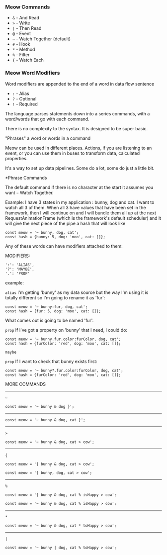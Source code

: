 ### Meow Commands
* `&` - And Read
* `>` - Write
* `|` - Then Read
* `@` - Event
* `~` - Watch Together (default)
* `#` - Hook
* `*` - Method
* `%` - Filter
* `{` - Watch Each

### Meow Word Modifiers
Word modifiers are appended to the end of a word in data flow sentence
* `:` - Alias
* `?` - Optional
* `!` - Required



The language parses statements down into a series commands, with a word/words that go with each command.

There is no complexity to the syntax. It is designed to be super basic.

"Phrases" a word or words in a command

Meow can be used in different places. Actions, if you are listening to an event, or you can use them in buses to transform data, calculated properties.

It's a way to set up data pipelines. Some do a lot, some do just a little bit.

*Phrase Commands

The default command if there is no character at the start it assumes you want `~` Watch Together.

Example:
I have 3 states in my application : bunny, dog and cat.
I want to watch all 3 of them. When all 3 have values that have been set in the framework, then I will continue on and I will bundle them all up at the next RequestAnimationFrame (which is the framework's default scheduler) and it will give the next piece of the pipe a hash that will look like

```
const meow = '~ bunny, dog, cat';
const hash = {bunny: 5, dog: 'moo', cat: []};
```

Any of these words can have modifiers attached to them:

MODIFIERS:

```
':': 'ALIAS',
'?': 'MAYBE',
'.': 'PROP'
```

example:

`alias`
I'm getting 'bunny' as my data source but the way I'm using it is totally different so I'm going to rename it as 'fur':

```
const meow = '~ bunny:fur, dog, cat';
const hash = {fur: 5, dog: 'moo', cat: []};
```

What comes out is going to be named 'fur'.

`prop`
If I've got a property on 'bunny' that I need, I could do:

```
const meow = '~ bunny.fur.color:furColor, dog, cat';
const hash = {furColor: 'red', dog: 'moo', cat: []};
```


`maybe`

`prop`
If I want to check that bunny exists first:

```
const meow = '~ bunny?.fur.color:furColor, dog, cat';
const hash = {furColor: 'red', dog: 'moo', cat: []};
```

MORE COMMANDS
___

`~`

```
const meow = '~ bunny & dog }';
```

___
```
const meow = '~ bunny & dog, cat }';
```

___
`>`

```
const meow = '~ bunny & dog, cat > cow';
```

___
`{`

```
const meow = '{ bunny & dog, cat > cow';
```

```
const meow = '{ bunny, dog, cat > cow';
```

___
`%`

   ```
   const meow = '{ bunny & dog, cat % isHappy > cow';
   ```

   ```
   const meow = '~ bunny & dog, cat % isHappy > cow';
   ```

___
`*`

   ```
   const meow = '~ bunny & dog, cat * toHappy > cow';
   ```
___
`|`

   ```
   const meow = '~ bunny | dog, cat % toHappy > cow';
   ```




